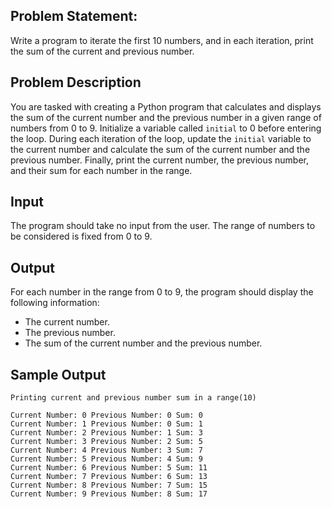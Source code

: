 ## Problem Statement:
Write a program to iterate the first 10 numbers, and in each iteration, print the sum of the current and previous number.

## Problem Description

You are tasked with creating a Python program that calculates and displays the sum of the current number and the previous number in a given range of numbers from 0 to 9. Initialize a variable called `initial` to 0 before entering the loop. During each iteration of the loop, update the `initial` variable to the current number and calculate the sum of the current number and the previous number. Finally, print the current number, the previous number, and their sum for each number in the range.

## Input

The program should take no input from the user. The range of numbers to be considered is fixed from 0 to 9.

## Output

For each number in the range from 0 to 9, the program should display the following information:

- The current number.
- The previous number.
- The sum of the current number and the previous number.

## Sample Output
```
Printing current and previous number sum in a range(10)

Current Number: 0 Previous Number: 0 Sum: 0
Current Number: 1 Previous Number: 0 Sum: 1
Current Number: 2 Previous Number: 1 Sum: 3
Current Number: 3 Previous Number: 2 Sum: 5
Current Number: 4 Previous Number: 3 Sum: 7
Current Number: 5 Previous Number: 4 Sum: 9
Current Number: 6 Previous Number: 5 Sum: 11
Current Number: 7 Previous Number: 6 Sum: 13
Current Number: 8 Previous Number: 7 Sum: 15
Current Number: 9 Previous Number: 8 Sum: 17

```
